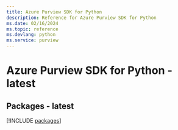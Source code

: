 ```yaml
---
title: Azure Purview SDK for Python
description: Reference for Azure Purview SDK for Python
ms.date: 02/16/2024
ms.topic: reference
ms.devlang: python
ms.service: purview
---
```

# Azure Purview SDK for Python - latest
## Packages - latest
[!INCLUDE [packages](purview-index.md)]